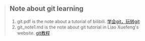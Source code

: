 > ## Note about git learning
> 1. git.pdf is the note about a tutorial of bilibili.  [学会git，玩转git](https://www.bilibili.com/video/BV1Xx411m7kn)
> 2. git_note1.md is the note about git tutorial in Liao Xuefeng's website.  [git教程](https://www.liaoxuefeng.com/wiki/896043488029600)
